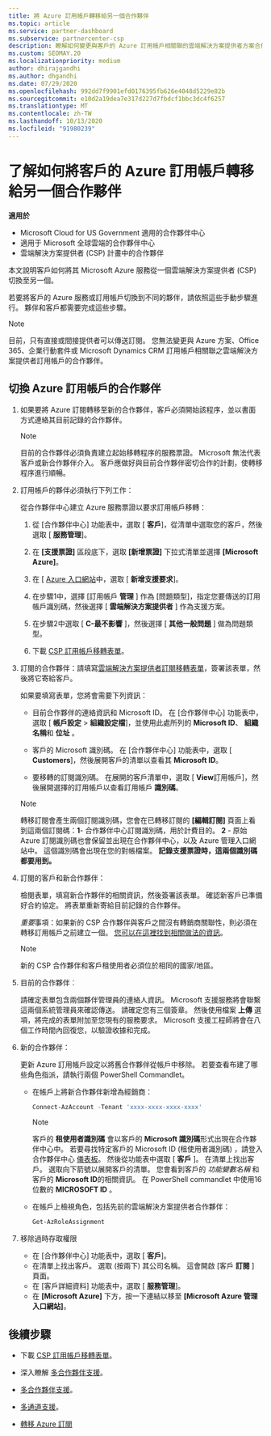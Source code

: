 ```yaml
---
title: 將 Azure 訂用帳戶轉移給另一個合作夥伴
ms.topic: article
ms.service: partner-dashboard
ms.subservice: partnercenter-csp
description: 瞭解如何變更與客戶的 Azure 訂用帳戶相關聯的雲端解決方案提供者方案合作夥伴。
ms.custom: SEOMAY.20
ms.localizationpriority: medium
author: dhirajgandhi
ms.author: dhgandhi
ms.date: 07/29/2020
ms.openlocfilehash: 992dd7f9901efd0176395fb626e4048d5229e82b
ms.sourcegitcommit: e10d2a19dea7e317d227d7fbdcf1bbc3dc4f6257
ms.translationtype: MT
ms.contentlocale: zh-TW
ms.lasthandoff: 10/13/2020
ms.locfileid: "91980239"
---
```

# <a name="learn-how-to-transfer-a-customers-azure-subscriptions-to-another-partner"></a>了解如何將客戶的 Azure 訂用帳戶轉移給另一個合作夥伴

**適用於**

- Microsoft Cloud for US Government 適用的合作夥伴中心
- 適用于 Microsoft 全球雲端的合作夥伴中心
- 雲端解決方案提供者 (CSP) 計畫中的合作夥伴

本文說明客戶如何將其 Microsoft Azure 服務從一個雲端解決方案提供者 (CSP) 切換至另一個。

若要將客戶的 Azure 服務或訂用帳戶切換到不同的夥伴，請依照這些手動步驟進行。 夥伴和客戶都需要完成這些步驟。

>[!Note]  
>目前，只有直接或間接提供者可以傳送訂閱。
>您無法變更與 Azure 方案、Office 365、企業行動套件或 Microsoft Dynamics CRM 訂用帳戶相關聯之雲端解決方案提供者訂用帳戶的合作夥伴。

## <a name="switch-partners-for-azure-subscriptions"></a>切換 Azure 訂用帳戶的合作夥伴

1. 如果要將 Azure 訂閱轉移至新的合作夥伴，客戶必須開始該程序，並以書面方式連絡其目前記錄的合作夥伴。

   >[!Note]
   > 目前的合作夥伴必須負責建立起始移轉程序的服務票證。 Microsoft 無法代表客戶或新合作夥伴介入。 客戶應做好與目前合作夥伴密切合作的計劃，使轉移程序進行順暢。

2. 訂用帳戶的夥伴必須執行下列工作：

   從合作夥伴中心建立 Azure 服務票證以要求訂用帳戶移轉：

   1. 從 [合作夥伴中心] 功能表中，選取 [ **客戶**]，從清單中選取您的客戶，然後選取 [ **服務管理**]。 

   2. 在 **\[支援票證\]** 區段底下，選取 **\[新增票證\]** 下拉式清單並選擇 **\[Microsoft Azure\]**。
   
   3. 在 [ [Azure 入口網站](https://portal.azure.com)中，選取 [ **新增支援要求**]。
   
   4. 在步驟1中，選擇 [訂用帳戶 **管理** ] 作為 [問題類型]，指定您要傳送的訂用帳戶識別碼，然後選擇 [ **雲端解決方案提供者** ] 作為支援方案。
   
   5. 在步驟2中選取 [ **C-最不影響** ]，然後選擇 [ **其他一般問題** ] 做為問題類型。
   
   6. 下載 [CSP 訂用帳戶移轉表單](https://query.prod.cms.rt.microsoft.com/cms/api/am/binary/RE4ATIA)。

3. 訂閱的合作夥伴：請填寫[雲端解決方案提供者訂閱移轉表單](https://query.prod.cms.rt.microsoft.com/cms/api/am/binary/RE4ATIA)，簽署該表單，然後將它寄給客戶。 

   如果要填寫表單，您將會需要下列資訊：

   - 目前合作夥伴的連絡資訊和 Microsoft ID。 在 [合作夥伴中心] 功能表中，選取 [ **帳戶設定** &gt; **組織設定檔**]，並使用此處所列的 **Microsoft ID**、 **組織名稱**和 **位址** 。

   - 客戶的 Microsoft 識別碼。 在 [合作夥伴中心] 功能表中，選取 [ **Customers**]，然後展開客戶的清單以查看其 **Microsoft ID**。

   - 要移轉的訂閱識別碼。 在展開的客戶清單中，選取 [ **View**訂用帳戶]，然後展開選擇的訂用帳戶以查看訂用帳戶 **識別碼**。

   >[!Note]
   >轉移訂閱會產生兩個訂閱識別碼，您會在已轉移訂閱的 **\[編輯訂閱\]** 頁面上看到這兩個訂閱碼：**1**- 合作夥伴中心訂閱識別碼，用於計費目的。 **2** - 原始 Azure 訂閱識別碼也會保留並出現在合作夥伴中心，以及 Azure 管理入口網站中。 這個識別碼會出現在您的對帳檔案。  **記錄支援票證時，這兩個識別碼都要用到。**

4. 訂閱的客戶和新合作夥伴：

   檢閱表單，填寫新合作夥伴的相關資訊，然後簽署該表單。 確認新客戶已準備好合約協定。 將表單重新寄給目前記錄的合作夥伴。

   *重要*事項：如果新的 CSP 合作夥伴與客戶之間沒有轉銷商關聯性，則必須在轉移訂用帳戶之前建立一個。 [您可以在這裡找到相關做法的資訊](request-a-relationship-with-a-customer.md)。

   >[!Note]
   >新的 CSP 合作夥伴和客戶租使用者必須位於相同的國家/地區。 

5. 目前的合作夥伴︰

   請確定表單包含兩個夥伴管理員的連絡人資訊。 Microsoft 支援服務將會聯繫這兩個系統管理員來確認傳送。 請確定您有三個簽章。 然後使用檔案 **上傳** 選項，將完成的表單附加至您現有的服務要求。 Microsoft 支援工程師將會在八個工作時間內回復您，以驗證收據和完成。

6. 新的合作夥伴：

   更新 Azure 訂用帳戶設定以將舊合作夥伴從帳戶中移除。 若要查看布建了哪些角色指派，請執行兩個 PowerShell Commandlet。

   - 在帳戶上將新合作夥伴新增為經銷商：

     ```powershell
     Connect-AzAccount -Tenant 'xxxx-xxxx-xxxx-xxxx'
     ```

     >[!NOTE]
     > 客戶的 **租使用者識別碼** 會以客戶的 **Microsoft 識別碼**形式出現在合作夥伴中心中。 若要尋找特定客戶的 Microsoft ID (租使用者識別碼) ，請登入合作夥伴中心 [儀表板](https://partner.microsoft.com/dashboard)。 然後從功能表中選取 [ **客戶** ]。 在清單上找出客戶。 選取向下箭號以展開客戶的清單。 您會看到客戶的 *功能變數名稱* 和客戶的 **Microsoft ID**的相關資訊。 在 PowerShell commandlet 中使用16位數的 **MICROSOFT ID** 。

   - 在帳戶上檢視角色，包括先前的雲端解決方案提供者合作夥伴：

     ```powershell
     Get-AzRoleAssignment
     ```

7. 移除過時存取權限

   - 在 [合作夥伴中心] 功能表中，選取 [ **客戶**]。
   - 在清單上找出客戶。 選取 (按兩下) 其公司名稱。 這會開啟 [客戶 **訂閱** ] 頁面。
   - 在 [客戶詳細資料] 功能表中，選取 [ **服務管理**]。
   - 在 **\[Microsoft Azure\]** 下方，按一下連結以移至 **\[Microsoft Azure 管理入口網站\]**。

## <a name="next-steps"></a>後續步驟

- 下載 [CSP 訂用帳戶移轉表單](https://query.prod.cms.rt.microsoft.com/cms/api/am/binary/RE4ATIA)。

- 深入瞭解 [多合作夥伴支援](multipartner.md)。

- [多合作夥伴支援](multipartner.md)。
- [多通道支援](multichannel.md)。
- [轉移 Azure 訂閱](/azure/cost-management-billing/manage/transfer-subscriptions-subscribers-csp)